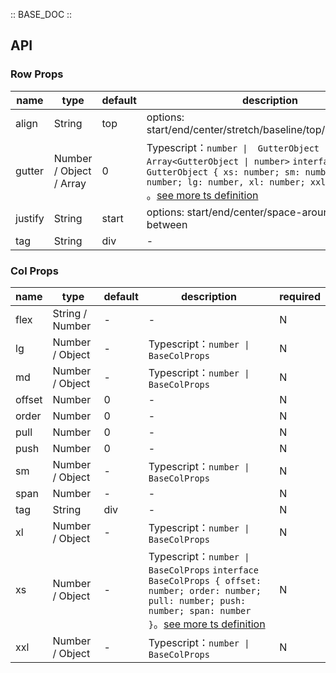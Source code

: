 :: BASE_DOC ::

## API
### Row Props

name | type | default | description | required
-- | -- | -- | -- | --
align | String | top | options: start/end/center/stretch/baseline/top/middle/bottom | N
gutter | Number / Object / Array | 0 | Typescript：`number \|  GutterObject \| Array<GutterObject \| number>` `interface GutterObject { xs: number; sm: number; md: number; lg: number, xl: number; xxl: number; } `。[see more ts definition](https://github.com/Tencent/tdesign-vue/tree/develop/src/grid/type.ts) | N
justify | String | start | options: start/end/center/space-around/space-between | N
tag | String | div | \- | N

### Col Props

name | type | default | description | required
-- | -- | -- | -- | --
flex | String / Number | - | \- | N
lg | Number / Object | - | Typescript：`number \| BaseColProps` | N
md | Number / Object | - | Typescript：`number \| BaseColProps` | N
offset | Number | 0 | \- | N
order | Number | 0 | \- | N
pull | Number | 0 | \- | N
push | Number | 0 | \- | N
sm | Number / Object | - | Typescript：`number \| BaseColProps` | N
span | Number | - | \- | N
tag | String | div | \- | N
xl | Number / Object | - | Typescript：`number \| BaseColProps` | N
xs | Number / Object | - | Typescript：`number \| BaseColProps` `interface BaseColProps { offset: number; order: number; pull: number; push: number; span: number }`。[see more ts definition](https://github.com/Tencent/tdesign-vue/tree/develop/src/grid/type.ts) | N
xxl | Number / Object | - | Typescript：`number \| BaseColProps` | N

